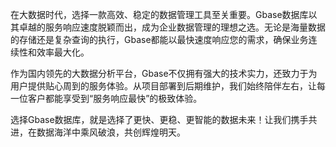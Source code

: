 在大数据时代，选择一款高效、稳定的数据管理工具至关重要。Gbase数据库以其卓越的服务响应速度脱颖而出，成为企业数据管理的理想之选。无论是海量数据的存储还是复杂查询的执行，Gbase都能以最快速度响应您的需求，确保业务连续性和效率最大化。

作为国内领先的大数据分析平台，Gbase不仅拥有强大的技术实力，还致力于为用户提供贴心周到的服务体验。从项目部署到后期维护，我们始终陪伴左右，让每一位客户都能享受到“服务响应最快”的极致体验。

选择Gbase数据库，就是选择了更快、更稳、更智能的数据未来！让我们携手共进，在数据海洋中乘风破浪，共创辉煌明天。